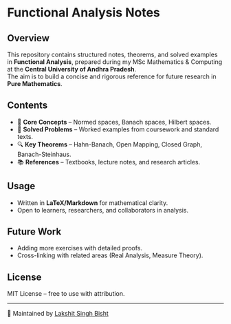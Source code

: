 # Functional Analysis Notes

## Overview  
This repository contains structured notes, theorems, and solved examples in **Functional Analysis**, prepared during my MSc Mathematics & Computing at the **Central University of Andhra Pradesh**.  
The aim is to build a concise and rigorous reference for future research in **Pure Mathematics**.

## Contents  
- 📖 **Core Concepts** – Normed spaces, Banach spaces, Hilbert spaces.  
- 📝 **Solved Problems** – Worked examples from coursework and standard texts.  
- 🔍 **Key Theorems** – Hahn-Banach, Open Mapping, Closed Graph, Banach-Steinhaus.  
- 📚 **References** – Textbooks, lecture notes, and research articles.

## Usage  
- Written in **LaTeX/Markdown** for mathematical clarity.  
- Open to learners, researchers, and collaborators in analysis.  

## Future Work  
- Adding more exercises with detailed proofs.  
- Cross-linking with related areas (Real Analysis, Measure Theory).  

## License  
MIT License – free to use with attribution.  

---
🔗 Maintained by [Lakshit Singh Bisht](https://github.com/LakshitSinghBishtTM)
